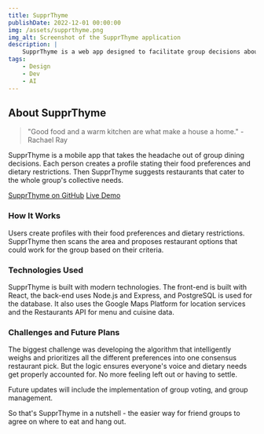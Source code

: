 ```yaml
---
title: SupprThyme
publishDate: 2022-12-01 00:00:00
img: /assets/supprthyme.png
img_alt: Screenshot of the SupprThyme application
description: |
    SupprThyme is a web app designed to facilitate group decisions about the restaurant they want. It takes into account individual preferences and dietary restrictions, making group dining decisions a breeze.
tags:
    - Design
    - Dev
    - AI
---
```


## About SupprThyme

> "Good food and a warm kitchen are what make a house a home." - Rachael Ray

SupprThyme is a mobile app that takes the headache out of group dining decisions. Each person creates a profile stating their food preferences and dietary restrictions. Then SupprThyme suggests restaurants that cater to the whole group's collective needs.

[SupprThyme on GitHub](https://github.com/NekkidBear/SupprThyme)
[Live Demo](https://supprthyme.onrender.com/#/user-home)

### How It Works

Users create profiles with their food preferences and dietary restrictions. SupprThyme then scans the area and proposes restaurant options that could work for the group based on their criteria.

### Technologies Used

SupprThyme is built with modern technologies. The front-end is built with React, the back-end uses Node.js and Express, and PostgreSQL is used for the database. It also uses the Google Maps Platform for location services and the Restaurants API for menu and cuisine data.

### Challenges and Future Plans

The biggest challenge was developing the algorithm that intelligently weighs and prioritizes all the different preferences into one consensus restaurant pick. But the logic ensures everyone's voice and dietary needs get properly accounted for. No more feeling left out or having to settle.

Future updates will include the implementation of group voting, and group management.

So that's SupprThyme in a nutshell - the easier way for friend groups to agree on where to eat and hang out.
